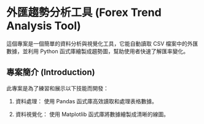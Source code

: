 # 外匯趨勢分析工具 (Forex Trend Analysis Tool)
這個專案是一個簡單的資料分析與視覺化工具，它能自動讀取 CSV 檔案中的外匯數據，並利用 Python 函式庫繪製成趨勢圖，幫助使用者快速了解匯率變化。
## 專案簡介 (Introduction)
此專案是為了練習和展示以下技能而開發：
 1. 資料處理： 使用 Pandas 函式庫高效讀取和處理表格數據。

 2. 資料視覺化： 使用 Matplotlib 函式庫將數據繪製成清晰的線圖。
